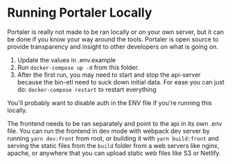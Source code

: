 # Running Portaler Locally

Portaler is really not made to be ran locally or on your own server, but it can be done if you know your way around the tools. Portaler is open source to provide transparency and insight to other developers on what is going on.

1. Update the values in .env.example
2. Run `docker-compose up -d` from this folder.
3. After the first run, you may need to start and stop the api-server because the bin-etl need to suck down initial data. For ease you can just do: `docker-compose restart` to restart everything

You'll probably want to disable auth in the ENV file if you're running this locally.

The frontend needs to be ran separately and point to the api in its own .env file. You can run the frontend in dev mode with webpack dev server by running `yarn dev:front` from root, or building it with `yarn build:front` and serving the static files from the `build` folder from a web servers like nginx, apache, or anywhere that you can upload static web files like S3 or Netlify.
